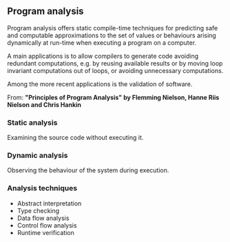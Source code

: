 ## Program analysis
Program analysis offers static compile-time techniques for predicting safe and computable approximations to the set of values or behaviours arising dynamically at run-time when executing a program on a computer.

A main applications is to allow compilers to generate code avoiding redundant computations, e.g. by reusing available results or by moving loop invariant computations out of loops, or avoiding unnecessary computations. 

Among the more recent applications is the validation of software.

From: **"Principles of Program Analysis" by Flemming Nielson, Hanne Riis Nielson and Chris Hankin**

### Static analysis
Examining the source code without executing it.

### Dynamic analysis
Observing the behaviour of the system during execution.

### Analysis techniques
- Abstract interpretation
- Type checking
- Data flow analysis
- Control flow analysis
- Runtime verification


<script>
MathJax = {
  tex: {
    inlineMath: [["$", "$"], ["\\(", "\\)"]]
  }
};
</script>
<script id="MathJax-script" async src="https://cdn.jsdelivr.net/npm/mathjax@3/es5/tex-chtml.js"></script>
